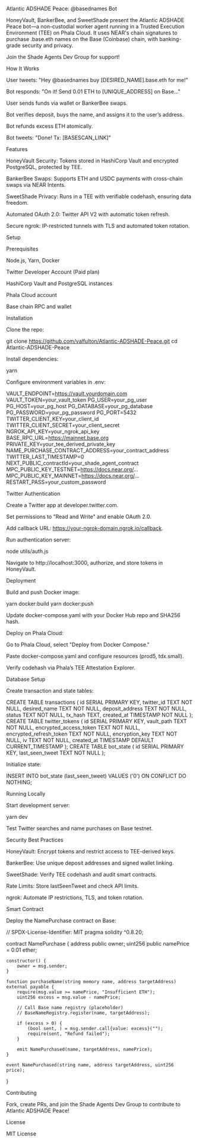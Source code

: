 Atlantic ADSHADE Peace: @basednames Bot

HoneyVault, BankerBee, and SweetShade present the Atlantic ADSHADE Peace bot—a non-custodial worker agent running in a Trusted Execution Environment (TEE) on Phala Cloud. It uses NEAR's chain signatures to purchase .base.eth names on the Base (Coinbase) chain, with banking-grade security and privacy.

Join the Shade Agents Dev Group for support!

How It Works





User tweets: "Hey @basednames buy [DESIRED_NAME].base.eth for me!"



Bot responds: "On it! Send 0.01 ETH to [UNIQUE_ADDRESS] on Base..."



User sends funds via wallet or BankerBee swaps.



Bot verifies deposit, buys the name, and assigns it to the user’s address.



Bot refunds excess ETH atomically.



Bot tweets: "Done! Tx: [BASESCAN_LINK]"

Features





HoneyVault Security: Tokens stored in HashiCorp Vault and encrypted PostgreSQL, protected by TEE.



BankerBee Swaps: Supports ETH and USDC payments with cross-chain swaps via NEAR Intents.



SweetShade Privacy: Runs in a TEE with verifiable codehash, ensuring data freedom.



Automated OAuth 2.0: Twitter API V2 with automatic token refresh.



Secure ngrok: IP-restricted tunnels with TLS and automated token rotation.

Setup

Prerequisites





Node.js, Yarn, Docker



Twitter Developer Account (Paid plan)



HashiCorp Vault and PostgreSQL instances



Phala Cloud account



Base chain RPC and wallet

Installation





Clone the repo:

git clone https://github.com/valfulton/Atlantic-ADSHADE-Peace.git
cd Atlantic-ADSHADE-Peace



Install dependencies:

yarn



Configure environment variables in .env:

VAULT_ENDPOINT=https://vault.yourdomain.com
VAULT_TOKEN=your_vault_token
PG_USER=your_pg_user
PG_HOST=your_pg_host
PG_DATABASE=your_pg_database
PG_PASSWORD=your_pg_password
PG_PORT=5432
TWITTER_CLIENT_KEY=your_client_id
TWITTER_CLIENT_SECRET=your_client_secret
NGROK_API_KEY=your_ngrok_api_key
BASE_RPC_URL=https://mainnet.base.org
PRIVATE_KEY=your_tee_derived_private_key
NAME_PURCHASE_CONTRACT_ADDRESS=your_contract_address
TWITTER_LAST_TIMESTAMP=0
NEXT_PUBLIC_contractId=your_shade_agent_contract
MPC_PUBLIC_KEY_TESTNET=https://docs.near.org/...
MPC_PUBLIC_KEY_MAINNET=https://docs.near.org/...
RESTART_PASS=your_custom_password

Twitter Authentication





Create a Twitter app at developer.twitter.com.



Set permissions to "Read and Write" and enable OAuth 2.0.



Add callback URL: https://your-ngrok-domain.ngrok.io/callback.



Run authentication server:

node utils/auth.js



Navigate to http://localhost:3000, authorize, and store tokens in HoneyVault.

Deployment





Build and push Docker image:

yarn docker:build
yarn docker:push



Update docker-compose.yaml with your Docker Hub repo and SHA256 hash.



Deploy on Phala Cloud:





Go to Phala Cloud, select "Deploy from Docker Compose."



Paste docker-compose.yaml and configure resources (prod5, tdx.small).



Verify codehash via Phala’s TEE Attestation Explorer.

Database Setup





Create transaction and state tables:

CREATE TABLE transactions (
  id SERIAL PRIMARY KEY,
  twitter_id TEXT NOT NULL,
  desired_name TEXT NOT NULL,
  deposit_address TEXT NOT NULL,
  status TEXT NOT NULL,
  tx_hash TEXT,
  created_at TIMESTAMP NOT NULL
);
CREATE TABLE twitter_tokens (
  id SERIAL PRIMARY KEY,
  vault_path TEXT NOT NULL,
  encrypted_access_token TEXT NOT NULL,
  encrypted_refresh_token TEXT NOT NULL,
  encryption_key TEXT NOT NULL,
  iv TEXT NOT NULL,
  created_at TIMESTAMP DEFAULT CURRENT_TIMESTAMP
);
CREATE TABLE bot_state (
  id SERIAL PRIMARY KEY,
  last_seen_tweet TEXT NOT NULL
);



Initialize state:

INSERT INTO bot_state (last_seen_tweet) VALUES ('0') ON CONFLICT DO NOTHING;

Running Locally





Start development server:

yarn dev



Test Twitter searches and name purchases on Base testnet.

Security Best Practices





HoneyVault: Encrypt tokens and restrict access to TEE-derived keys.



BankerBee: Use unique deposit addresses and signed wallet linking.



SweetShade: Verify TEE codehash and audit smart contracts.



Rate Limits: Store lastSeenTweet and check API limits.



ngrok: Automate IP restrictions, TLS, and token rotation.

Smart Contract

Deploy the NamePurchase contract on Base:

// SPDX-License-Identifier: MIT
pragma solidity ^0.8.20;

contract NamePurchase {
    address public owner;
    uint256 public namePrice = 0.01 ether;

    constructor() {
        owner = msg.sender;
    }

    function purchaseName(string memory name, address targetAddress) external payable {
        require(msg.value >= namePrice, "Insufficient ETH");
        uint256 excess = msg.value - namePrice;

        // Call Base name registry (placeholder)
        // BaseNameRegistry.register(name, targetAddress);

        if (excess > 0) {
            (bool sent, ) = msg.sender.call{value: excess}("");
            require(sent, "Refund failed");
        }

        emit NamePurchased(name, targetAddress, namePrice);
    }

    event NamePurchased(string name, address targetAddress, uint256 price);
}

Contributing

Fork, create PRs, and join the Shade Agents Dev Group to contribute to Atlantic ADSHADE Peace!

License

MIT License
